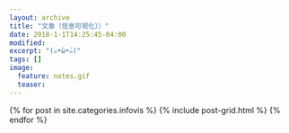 ```yaml
---
layout: archive
title: "文章（信息可视化））"
date: 2018-1-1T14:25:45-04:00
modified:
excerpt: "(๑•̀ω•́๑)"
tags: []
image: 
  feature: notes.gif
  teaser:
---
```



<div class="tiles">
{% for post in site.categories.infovis %}
  {% include post-grid.html %}
{% endfor %}
</div><!-- /.tiles 把所有categories 有 infovis 的列出来-->
